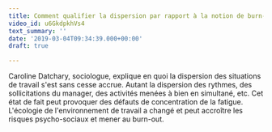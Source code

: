 ```yaml
---
title: Comment qualifier la dispersion par rapport à la notion de burn-out ?
video_id: u6GkdpkhVs4
text_summary: ''
date: '2019-03-04T09:34:39.000+00:00'
draft: true

---
```

Caroline Datchary, sociologue, explique en quoi la dispersion des situations de travail s'est sans cesse accrue. Autant la dispersion des rythmes, des sollicitations du manager, des activités menées à bien en simultané, etc. Cet état de fait peut provoquer des défauts de concentration de la fatigue. L'écologie de l'environnement de travail a changé et peut accroître les risques psycho-sociaux et mener au burn-out.